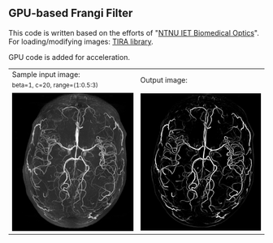 ## GPU-based Frangi Filter

This code is written based on the efforts of "[NTNU IET Biomedical Optics](http://ntnu-bioopt.github.io/software/libfrangi.html)".<br>
For loading/modifying images: [TIRA library](https://github.com/STIM-Lab).

GPU code is added for acceleration.

 
<table>
  <tr>
    <td>Sample input image:<br>
   <sub>beta=1, c=20, range=(1:0.5:3) <sub></td>
     <td>Output image:</td>
  </tr>
  <tr>
    <td><img src = "brain.bmp" width=300></td>
    <td><img src = "result.bmp" width=300></td>
  </tr>
 </table>

